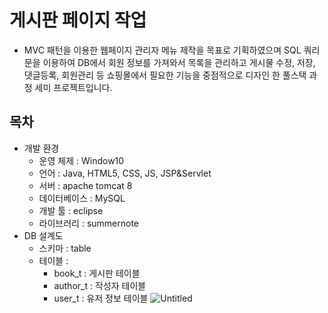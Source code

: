 # 게시판 페이지 작업

* MVC 패턴을 이용한 웹페이지 관리자 메뉴 제작을 목표로 기획하였으며
   SQL 쿼리문을 이용하여 DB에서 회원 정보를 가져와서 목록을 관리하고
   게시물 수정, 저장, 댓글등록, 회원관리 등 쇼핑몰에서 필요한 기능을 중점적으로
   디자인 한 풀스택 과정 세미 프로젝트입니다.
   
## 목차

* 개발 환경
  * 운영 체제 : Window10
  * 언어 : Java, HTML5, CSS, JS, JSP&Servlet
  * 서버 : apache tomcat 8
  * 데이터베이스 : MySQL
  * 개발 툴 : eclipse
  * 라이브러리 : summernote
* DB 설계도
  * 스키마 : table
  * 테이블 :
      - book_t : 게시판 테이블
      - author_t : 작성자 테이블
      - user_t : 유저 정보 테이블
      ![Untitled](https://user-images.githubusercontent.com/112610866/209622065-6f5e2a65-87b0-45a1-81eb-f8a53a7e3cbf.png)

